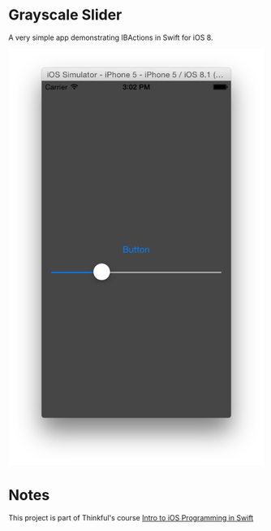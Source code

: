 # Grayscale Slider

A very simple app demonstrating IBActions in Swift for iOS 8.

![screenshot](screenshot.png)

# Notes

This project is part of Thinkful's course [Intro to iOS Programming in Swift](http://thinkful.com)